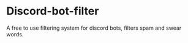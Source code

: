 # Discord-bot-filter
A free to use filtering system for discord bots, filters spam and swear words.

